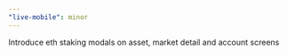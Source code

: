 ```yaml
---
"live-mobile": minor
---
```


Introduce eth staking modals on asset, market detail and account screens
